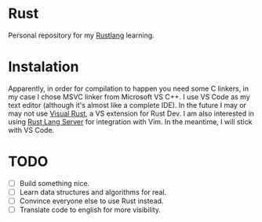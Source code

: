 # Rust
Personal repository for my [Rustlang](https://www.rust-lang.org/) learning.

# Instalation
Apparently, in order for compilation to happen you need some C linkers, in my case I chose MSVC linker from Microsoft VS C++.
I use VS Code as my text editor (although it's almost like a complete IDE). In the future I may or may not use [Visual Rust](https://marketplace.visualstudio.com/items?itemName=vosen.VisualRust), a VS extension for Rust Dev. I am also interested in using [Rust Lang Server](https://github.com/rust-lang/rls) for integration with Vim. In the meantime, I will stick with VS Code.

# TODO
- [ ] Build something nice.
- [ ] Learn data structures and algorithms for real.
- [ ] Convince everyone else to use Rust instead.
- [ ] Translate code to english for more visibility.
